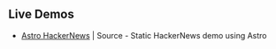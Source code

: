 ## Live Demos
- [Astro HackerNews](https://astro-hackernews-demo.vercel.app/) | Source - Static HackerNews demo using Astro
